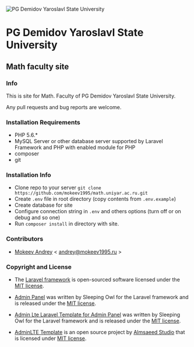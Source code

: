 ![PG Demidov Yaroslavl State University](https://upload.wikimedia.org/wikipedia/ru/2/28/Logo_demidovskiy_universitet.png)
# PG Demidov Yaroslavl State University
## Math faculty site

### Info

This is site for Math. Faculty of PG Demidov Yaroslavl State University. 

Any pull requests and bug reports are welcome.

### Installation Requirements

* PHP 5.6.*
* MySQL Server or other database server supported by Laravel Framework and PHP with enabled module for PHP
* composer
* git

### Installation Info

* Clone repo to your server `git clone https://github.com/mokeev1995/math.uniyar.ac.ru.git `
* Create `.env` file in root directory (copy contents from `.env.example`)
* Create database for site
* Configure connection string in `.env` and others options (turn off or on debug and so one)
* Run `composer install` in directory with site.

### Contributors

* [Mokeev Andrey](http://mokeev1995.ru) \< andrey@mokeev1995.ru >

### Copyright and License

* The [Laravel framework](http://laravel.com) is open-sourced software licensed under the [MIT license](http://opensource.org/licenses/MIT).

* [Admin Panel](https://github.com/sleeping-owl/admin) was written by Sleeping Owl for the Laravel framework and is released under the [MIT license](http://opensource.org/licenses/MIT). 

* [Admin Lte Laravel Template for Admin Panel](https://github.com/sleeping-owl/admin-lte-template) was written by Sleeping Owl for the Laravel framework and is released under the [MIT license](http://opensource.org/licenses/MIT).

* [AdminLTE Template](https://github.com/almasaeed2010/AdminLTE)  is an open source project by [Almsaeed Studio](https://almsaeedstudio.com/) that is licensed under [MIT license](http://opensource.org/licenses/MIT).